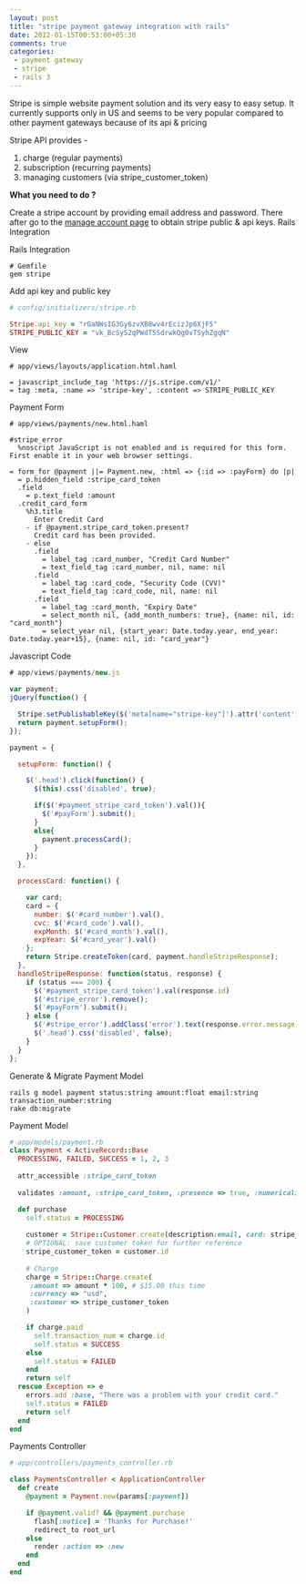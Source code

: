 ```yaml
---
layout: post
title: "stripe payment gateway integration with rails"
date: 2012-01-15T00:53:00+05:30
comments: true
categories:
 - payment gateway
 - stripe
 - rails 3
---
```

Stripe is simple website payment solution and its very easy to easy setup.
It currently supports only in US and seems to be very popular compared to other payment gateways because of its api & pricing

Stripe API provides -

1. charge (regular payments)
2. subscription (recurring payments)
3. managing customers (via stripe_customer_token)

**What you need to do ?**

Create a stripe account by providing email address and password. There after go to the [manage account page](https://manage.stripe.com/account) to obtain stripe public & api keys.
Rails Integration

Rails Integration
```
# Gemfile
gem stripe
```

Add api key and public key
```ruby
# config/initializers/stripe.rb

Stripe.api_key = "rGaNWsIG3Gy6zvXB8wv4rEcizJp6XjF5"
STRIPE_PUBLIC_KEY = "vk_BcSyS2qPWdT5SdrwkQg0vTSyhZgqN"
```
View
```haml
# app/views/layouts/application.html.haml

= javascript_include_tag 'https://js.stripe.com/v1/'
= tag :meta, :name => 'stripe-key', :content => STRIPE_PUBLIC_KEY
```
Payment Form
```haml
# app/views/payments/new.html.haml 

#stripe_error
  %noscript JavaScript is not enabled and is required for this form. First enable it in your web browser settings.

= form_for @payment ||= Payment.new, :html => {:id => :payForm} do |p|
  = p.hidden_field :stripe_card_token
  .field
    = p.text_field :amount
  .credit_card_form
    %h3.title
      Enter Credit Card
    - if @payment.stripe_card_token.present?
      Credit card has been provided.
    - else
      .field
        = label_tag :card_number, "Credit Card Number"
        = text_field_tag :card_number, nil, name: nil
      .field
        = label_tag :card_code, "Security Code (CVV)"
        = text_field_tag :card_code, nil, name: nil
      .field
        = label_tag :card_month, "Expiry Date"
        = select_month nil, {add_month_numbers: true}, {name: nil, id: "card_month"}
        = select_year nil, {start_year: Date.today.year, end_year: Date.today.year+15}, {name: nil, id: "card_year"}
```

Javascript Code
```javascript
# app/views/payments/new.js 

var payment;
jQuery(function() {

  Stripe.setPublishableKey($('meta[name="stripe-key"]').attr('content'));
  return payment.setupForm();
});

payment = {

  setupForm: function() {

    $('.head').click(function() {
      $(this).css('disabled', true);

      if($('#payment_stripe_card_token').val()){
        $('#payForm').submit();
      }
      else{
        payment.processCard();
      }
    });
  },

  processCard: function() {

    var card;
    card = {
      number: $('#card_number').val(),
      cvc: $('#card_code').val(),
      expMonth: $('#card_month').val(),
      expYear: $('#card_year').val()
    };
    return Stripe.createToken(card, payment.handleStripeResponse);
  },
  handleStripeResponse: function(status, response) {
    if (status === 200) {
      $('#payment_stripe_card_token').val(response.id)
      $('#stripe_error').remove();
      $('#payForm').submit();
    } else {
      $('#stripe_error').addClass('error').text(response.error.message);
      $('.head').css('disabled', false);
    }
  }
};
```

Generate & Migrate Payment Model
```
rails g model payment status:string amount:float email:string transaction_number:string
rake db:migrate
```

Payment Model
```ruby
# app/models/payment.rb 
class Payment < ActiveRecord::Base
  PROCESSING, FAILED, SUCCESS = 1, 2, 3
  
  attr_accessible :stripe_card_token
  
  validates :amount, :stripe_card_token, :presence => true, :numericality => { :greater_than => 0 }

  def purchase
    self.status = PROCESSING
    
    customer = Stripe::Customer.create(description:email, card: stripe_card_token)
    # OPTIONAL: save customer token for further reference
    stripe_customer_token = customer.id
    
    # Charge
    charge = Stripe::Charge.create(
     :amount => amount * 100, # $15.00 this time
     :currency => "usd",
     :customer => stripe_customer_token
    )

    if charge.paid
      self.transaction_num = charge.id
      self.status = SUCCESS
    else
      self.status = FAILED
    end
    return self
  rescue Exception => e
    errors.add :base, "There was a problem with your credit card."
    self.status = FAILED
    return self
  end
end
```

Payments Controller
```ruby
# app/controllers/payments_controller.rb 

class PaymentsController < ApplicationController
  def create
    @payment = Payment.new(params[:payment])

    if @payment.valid? && @payment.purchase
      flash[:notice] = 'Thanks for Purchase!'
      redirect_to root_url
    else
      render :action => :new
    end
  end
end
```

